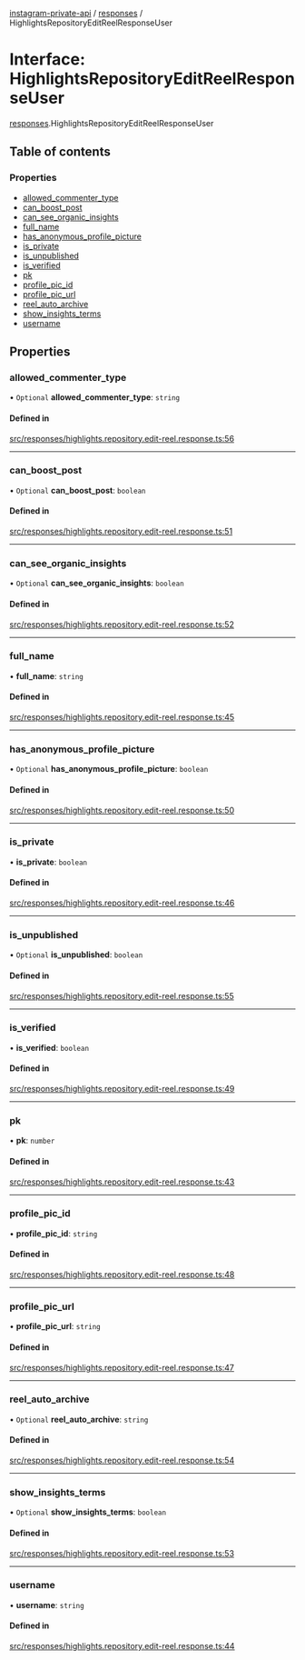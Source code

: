[instagram-private-api](../../README.md) / [responses](../../modules/responses.md) / HighlightsRepositoryEditReelResponseUser

# Interface: HighlightsRepositoryEditReelResponseUser

[responses](../../modules/responses.md).HighlightsRepositoryEditReelResponseUser

## Table of contents

### Properties

- [allowed\_commenter\_type](HighlightsRepositoryEditReelResponseUser.md#allowed_commenter_type)
- [can\_boost\_post](HighlightsRepositoryEditReelResponseUser.md#can_boost_post)
- [can\_see\_organic\_insights](HighlightsRepositoryEditReelResponseUser.md#can_see_organic_insights)
- [full\_name](HighlightsRepositoryEditReelResponseUser.md#full_name)
- [has\_anonymous\_profile\_picture](HighlightsRepositoryEditReelResponseUser.md#has_anonymous_profile_picture)
- [is\_private](HighlightsRepositoryEditReelResponseUser.md#is_private)
- [is\_unpublished](HighlightsRepositoryEditReelResponseUser.md#is_unpublished)
- [is\_verified](HighlightsRepositoryEditReelResponseUser.md#is_verified)
- [pk](HighlightsRepositoryEditReelResponseUser.md#pk)
- [profile\_pic\_id](HighlightsRepositoryEditReelResponseUser.md#profile_pic_id)
- [profile\_pic\_url](HighlightsRepositoryEditReelResponseUser.md#profile_pic_url)
- [reel\_auto\_archive](HighlightsRepositoryEditReelResponseUser.md#reel_auto_archive)
- [show\_insights\_terms](HighlightsRepositoryEditReelResponseUser.md#show_insights_terms)
- [username](HighlightsRepositoryEditReelResponseUser.md#username)

## Properties

### allowed\_commenter\_type

• `Optional` **allowed\_commenter\_type**: `string`

#### Defined in

[src/responses/highlights.repository.edit-reel.response.ts:56](https://github.com/Nerixyz/instagram-private-api/blob/4971f34/src/responses/highlights.repository.edit-reel.response.ts#L56)

___

### can\_boost\_post

• `Optional` **can\_boost\_post**: `boolean`

#### Defined in

[src/responses/highlights.repository.edit-reel.response.ts:51](https://github.com/Nerixyz/instagram-private-api/blob/4971f34/src/responses/highlights.repository.edit-reel.response.ts#L51)

___

### can\_see\_organic\_insights

• `Optional` **can\_see\_organic\_insights**: `boolean`

#### Defined in

[src/responses/highlights.repository.edit-reel.response.ts:52](https://github.com/Nerixyz/instagram-private-api/blob/4971f34/src/responses/highlights.repository.edit-reel.response.ts#L52)

___

### full\_name

• **full\_name**: `string`

#### Defined in

[src/responses/highlights.repository.edit-reel.response.ts:45](https://github.com/Nerixyz/instagram-private-api/blob/4971f34/src/responses/highlights.repository.edit-reel.response.ts#L45)

___

### has\_anonymous\_profile\_picture

• `Optional` **has\_anonymous\_profile\_picture**: `boolean`

#### Defined in

[src/responses/highlights.repository.edit-reel.response.ts:50](https://github.com/Nerixyz/instagram-private-api/blob/4971f34/src/responses/highlights.repository.edit-reel.response.ts#L50)

___

### is\_private

• **is\_private**: `boolean`

#### Defined in

[src/responses/highlights.repository.edit-reel.response.ts:46](https://github.com/Nerixyz/instagram-private-api/blob/4971f34/src/responses/highlights.repository.edit-reel.response.ts#L46)

___

### is\_unpublished

• `Optional` **is\_unpublished**: `boolean`

#### Defined in

[src/responses/highlights.repository.edit-reel.response.ts:55](https://github.com/Nerixyz/instagram-private-api/blob/4971f34/src/responses/highlights.repository.edit-reel.response.ts#L55)

___

### is\_verified

• **is\_verified**: `boolean`

#### Defined in

[src/responses/highlights.repository.edit-reel.response.ts:49](https://github.com/Nerixyz/instagram-private-api/blob/4971f34/src/responses/highlights.repository.edit-reel.response.ts#L49)

___

### pk

• **pk**: `number`

#### Defined in

[src/responses/highlights.repository.edit-reel.response.ts:43](https://github.com/Nerixyz/instagram-private-api/blob/4971f34/src/responses/highlights.repository.edit-reel.response.ts#L43)

___

### profile\_pic\_id

• **profile\_pic\_id**: `string`

#### Defined in

[src/responses/highlights.repository.edit-reel.response.ts:48](https://github.com/Nerixyz/instagram-private-api/blob/4971f34/src/responses/highlights.repository.edit-reel.response.ts#L48)

___

### profile\_pic\_url

• **profile\_pic\_url**: `string`

#### Defined in

[src/responses/highlights.repository.edit-reel.response.ts:47](https://github.com/Nerixyz/instagram-private-api/blob/4971f34/src/responses/highlights.repository.edit-reel.response.ts#L47)

___

### reel\_auto\_archive

• `Optional` **reel\_auto\_archive**: `string`

#### Defined in

[src/responses/highlights.repository.edit-reel.response.ts:54](https://github.com/Nerixyz/instagram-private-api/blob/4971f34/src/responses/highlights.repository.edit-reel.response.ts#L54)

___

### show\_insights\_terms

• `Optional` **show\_insights\_terms**: `boolean`

#### Defined in

[src/responses/highlights.repository.edit-reel.response.ts:53](https://github.com/Nerixyz/instagram-private-api/blob/4971f34/src/responses/highlights.repository.edit-reel.response.ts#L53)

___

### username

• **username**: `string`

#### Defined in

[src/responses/highlights.repository.edit-reel.response.ts:44](https://github.com/Nerixyz/instagram-private-api/blob/4971f34/src/responses/highlights.repository.edit-reel.response.ts#L44)
